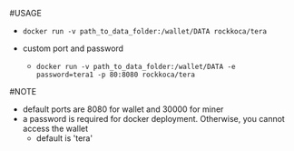 #USAGE

* `docker run -v path_to_data_folder:/wallet/DATA rockkoca/tera`

* custom port and password 
    * `docker run -v path_to_data_folder:/wallet/DATA -e password=tera1 -p 80:8080 rockkoca/tera`

#NOTE
* default ports are 8080 for wallet and 30000 for miner
* a password is required for docker deployment. Otherwise, you cannot access the wallet
    * default is 'tera'